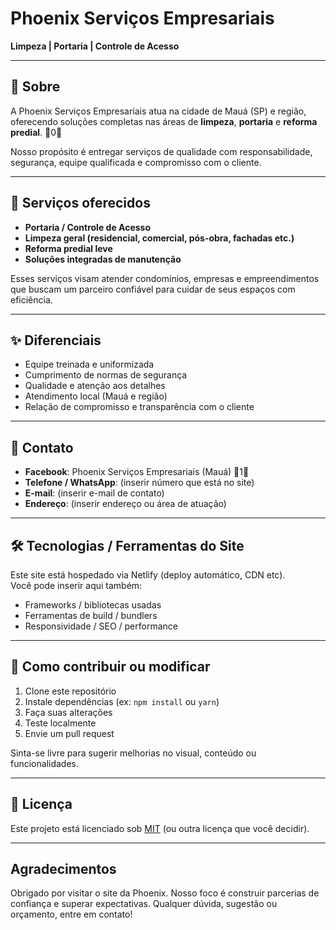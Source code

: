 # Phoenix Serviços Empresariais

**Limpeza | Portaria | Controle de Acesso**

---

## 🏢 Sobre

A Phoenix Serviços Empresariais atua na cidade de Mauá (SP) e região, oferecendo soluções completas nas áreas de **limpeza**, **portaria** e **reforma predial**. 0

Nosso propósito é entregar serviços de qualidade com responsabilidade, segurança, equipe qualificada e compromisso com o cliente.

---

## 💼 Serviços oferecidos

- **Portaria / Controle de Acesso**  
- **Limpeza geral (residencial, comercial, pós-obra, fachadas etc.)**  
- **Reforma predial leve**  
- **Soluções integradas de manutenção**  

Esses serviços visam atender condomínios, empresas e empreendimentos que buscam um parceiro confiável para cuidar de seus espaços com eficiência.

---

## ✨ Diferenciais

- Equipe treinada e uniformizada  
- Cumprimento de normas de segurança  
- Qualidade e atenção aos detalhes  
- Atendimento local (Mauá e região)  
- Relação de compromisso e transparência com o cliente  

---

## 📱 Contato

- **Facebook**: Phoenix Serviços Empresariais (Mauá) 1  
- **Telefone / WhatsApp**: (inserir número que está no site)  
- **E-mail**: (inserir e-mail de contato)  
- **Endereço**: (inserir endereço ou área de atuação)

---

## 🛠️ Tecnologias / Ferramentas do Site

Este site está hospedado via Netlify (deploy automático, CDN etc).  
Você pode inserir aqui também:

- Frameworks / bibliotecas usadas  
- Ferramentas de build / bundlers  
- Responsividade / SEO / performance  

---

## 🚀 Como contribuir ou modificar

1. Clone este repositório  
2. Instale dependências (ex: `npm install` ou `yarn`)  
3. Faça suas alterações  
4. Teste localmente  
5. Envie um pull request  

Sinta-se livre para sugerir melhorias no visual, conteúdo ou funcionalidades.

---

## 📖 Licença

Este projeto está licenciado sob [MIT](LICENSE) (ou outra licença que você decidir).

---

## Agradecimentos

Obrigado por visitar o site da Phoenix. Nosso foco é construir parcerias de confiança e superar expectativas. Qualquer dúvida, sugestão ou orçamento, entre em contato!
